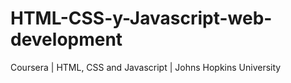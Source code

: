 # HTML-CSS-y-Javascript-web-development
Coursera | HTML, CSS and Javascript | Johns Hopkins University
